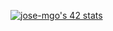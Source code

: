<a href="https://github.com/oakoudad/badge42"><img src="https://badge.mediaplus.ma/darkblue/jose-mgo" alt="jose-mgo's 42 stats" /></a>
